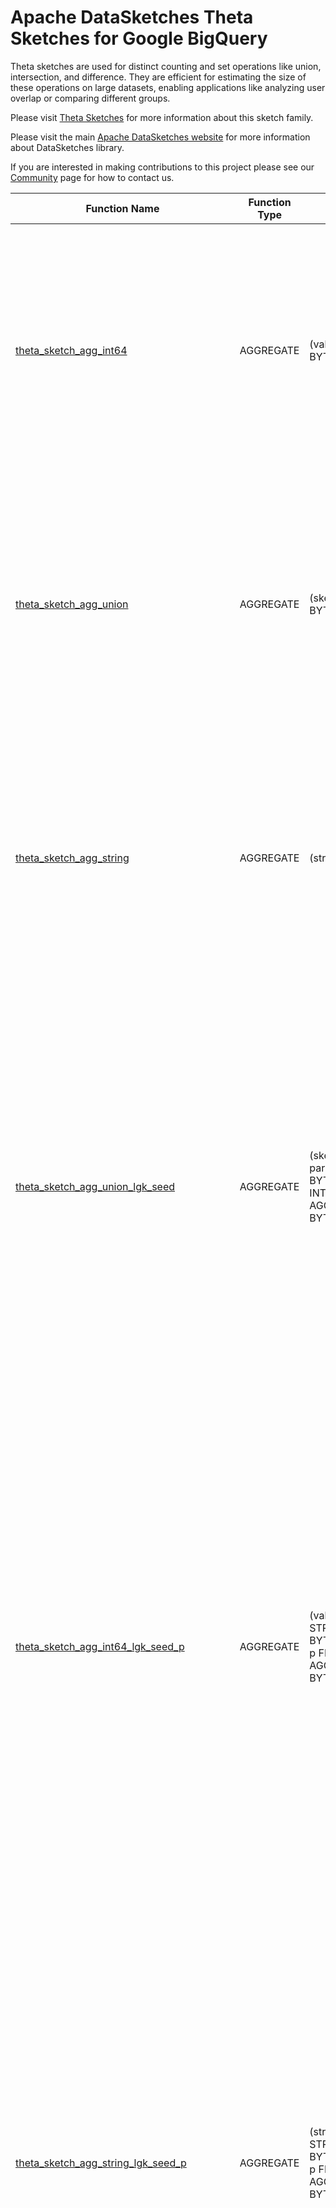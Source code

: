 <!--
    Licensed to the Apache Software Foundation (ASF) under one
    or more contributor license agreements.  See the NOTICE file
    distributed with this work for additional information
    regarding copyright ownership.  The ASF licenses this file
    to you under the Apache License, Version 2.0 (the
    "License"); you may not use this file except in compliance
    with the License.  You may obtain a copy of the License at

      http://www.apache.org/licenses/LICENSE-2.0

    Unless required by applicable law or agreed to in writing,
    software distributed under the License is distributed on an
    "AS IS" BASIS, WITHOUT WARRANTIES OR CONDITIONS OF ANY
    KIND, either express or implied.  See the License for the
    specific language governing permissions and limitations
    under the License.
-->

# Apache DataSketches Theta Sketches for Google BigQuery

Theta sketches are used for distinct counting and set operations like union,
intersection, and difference. They are efficient for estimating the size of
these operations on large datasets, enabling applications like analyzing user
overlap or comparing different groups.

Please visit 
[Theta Sketches](https://datasketches.apache.org/docs/Theta/ThetaSketches.html) 
for more information about this sketch family.

Please visit the main 
[Apache DataSketches website](https://datasketches.apache.org) 
for more information about DataSketches library.

If you are interested in making contributions to this project please see our 
[Community](https://datasketches.apache.org/docs/Community/) 
page for how to contact us.

| Function Name | Function Type | Signature | Description |
|---|---|---|---|
| [theta_sketch_agg_int64](../theta/sqlx/theta_sketch_agg_int64.sqlx) | AGGREGATE | (value INT64) -> BYTES | Creates a sketch that represents the cardinality of the given INT64 column.<br>  <br>Param value: the INT64 column of identifiers.<br>Defaults: lg\_k = 12, seed = 9001, p = 1.0.<br>Returns: a Compact, Compressed Theta Sketch, as BYTES.  |
| [theta_sketch_agg_union](../theta/sqlx/theta_sketch_agg_union.sqlx) | AGGREGATE | (sketch BYTES) -> BYTES | Creates a sketch that represents the union of the given column of sketches.<br><br>Param sketch: the column of sketches. Each as BYTES.<br>Defaults: lg\_k = 12, seed = 9001.<br>Returns: a Compact, Compressed Theta Sketch, as BYTES. |
| [theta_sketch_agg_string](../theta/sqlx/theta_sketch_agg_string.sqlx) | AGGREGATE | (str STRING) -> BYTES | Creates a sketch that represents the cardinality of the given STRING column.<br>  <br>Param str: the STRING column of identifiers.<br>Defaults: lg\_k = 12, seed = 9001, p = 1.0.<br>Returns: a Compact, Compressed Theta Sketch, as BYTES.  |
| [theta_sketch_agg_union_lgk_seed](../theta/sqlx/theta_sketch_agg_union_lgk_seed.sqlx) | AGGREGATE | (sketch BYTES, params STRUCT<lg_k BYTEINT, seed INT64> NOT AGGREGATE) -> BYTES | Creates a sketch that represents the union of the given column of sketches.<br><br>Param sketch: the column of sketches. Each as BYTES.<br>Param lg\_k: the sketch accuracy/size parameter as a BYTEINT in the range \[4, 26\].<br>Param seed: This is used to confirm that the given sketches were configured with the correct seed.<br>Returns: a Compact, Compressed Theta Sketch, as BYTES. |
| [theta_sketch_agg_int64_lgk_seed_p](../theta/sqlx/theta_sketch_agg_int64_lgk_seed_p.sqlx) | AGGREGATE | (value INT64, params STRUCT<lg_k BYTEINT, seed INT64, p FLOAT64> NOT AGGREGATE) -> BYTES | Creates a sketch that represents the cardinality of the given INT64 column.<br><br>Param value: the INT64 column of identifiers.<br>Param lg\_k: the sketch accuracy/size parameter as a BYTEINT in the range \[4, 26\]. A NULL specifies the default of 12.<br>Param seed: the seed to be used by the underlying hash function. A NULL specifies the default of 9001.<br>Param p: up\-front sampling probability. A NULL specifies the default of 1.0.<br>Returns: a Compact, Compressed Theta Sketch, as BYTES. |
| [theta_sketch_agg_string_lgk_seed_p](../theta/sqlx/theta_sketch_agg_string_lgk_seed_p.sqlx) | AGGREGATE | (str STRING, params STRUCT<lg_k BYTEINT, seed INT64, p FLOAT64> NOT AGGREGATE) -> BYTES | Creates a sketch that represents the cardinality of the given STRING column.<br><br>Param str: the STRING column of identifiers.<br>Param lg\_k: the sketch accuracy/size parameter as a BYTEINT in the range \[4, 26\]. A NULL specifies the default of 12.<br>Param seed: the seed to be used by the underlying hash function. A NULL specifies the default of 9001.<br>Param p: up\-front sampling probability. A NULL specifies the default of 1.0.<br>Returns: a Compact, Compressed Theta Sketch, as BYTES. |
| [theta_sketch_get_estimate](../theta/sqlx/theta_sketch_get_estimate.sqlx) | SCALAR | (sketch BYTES) -> FLOAT64 | Gets distinct count estimate from a  given sketch.<br><br>Param sketch: The given sketch to query as BYTES.<br>Defaults: seed = 9001.<br>Returns: distinct count estimate as FLOAT64. |
| [theta_sketch_to_string](../theta/sqlx/theta_sketch_to_string.sqlx) | SCALAR | (sketch BYTES) -> STRING | Returns a summary string that represents the state of the given sketch.<br><br>Param sketch: the given sketch as BYTES.<br>Defaults: seed = 9001.<br>Returns: a STRING that represents the state of the given sketch. |
| [theta_sketch_get_num_retained](../theta/sqlx/theta_sketch_get_num_retained.sqlx) | SCALAR | (sketch BYTES) -> INT | Returns the number of retained entries in the given sketch.<br>  <br>Param sketch: The given sketch to query as BYTES.<br>Defaults: seed = 9001.<br>Returns: number of retained entries as INT. |
| [theta_sketch_get_theta](../theta/sqlx/theta_sketch_get_theta.sqlx) | SCALAR | (sketch BYTES) -> FLOAT64 | Returns theta \(effective sampling rate\) as a fraction from 0 to 1.<br>  <br>Param sketch: The given sketch to query as BYTES.<br>Defaults: seed = 9001.<br>Returns: theta as FLOAT64. |
| [theta_sketch_get_num_retained_seed](../theta/sqlx/theta_sketch_get_num_retained_seed.sqlx) | SCALAR | (sketch BYTES, seed INT64) -> INT | Returns the number of retained entries in the given sketch.<br>  <br>Param sketch: The given sketch to query as BYTES.<br>Param seed: This is used to confirm that the given sketch was configured with the correct seed.<br>Returns: number of retained entries as INT. |
| [theta_sketch_get_estimate_seed](../theta/sqlx/theta_sketch_get_estimate_seed.sqlx) | SCALAR | (sketch BYTES, seed INT64) -> FLOAT64 | Gets distinct count estimate from a given sketch.<br>  <br>Param sketch: The given sketch to query as BYTES.<br>Param seed: This is used to confirm that the given sketch was configured with the correct seed.<br>Returns: distinct count estimate as FLOA64. |
| [theta_sketch_to_string_seed](../theta/sqlx/theta_sketch_to_string_seed.sqlx) | SCALAR | (sketch BYTES, seed INT64) -> STRING | Returns a summary string that represents the state of the given sketch.<br><br>Param sketch: the given sketch as BYTES.<br>Param seed: This is used to confirm that the given sketch was configured with the correct seed.<br>Returns: a STRING that represents the state of the given sketch. |
| [theta_sketch_get_theta_seed](../theta/sqlx/theta_sketch_get_theta_seed.sqlx) | SCALAR | (sketch BYTES, seed INT64) -> FLOAT64 | Returns theta \(effective sampling rate\) as a fraction from 0 to 1.<br>  <br>Param sketch: The given sketch to query as BYTES.<br>Param seed: This is used to confirm that the given sketch was configured with the correct seed.<br>Returns: theta as FLOAT64. |
| [theta_sketch_intersection](../theta/sqlx/theta_sketch_intersection.sqlx) | SCALAR | (sketchA BYTES, sketchB BYTES) -> BYTES | Computes a sketch that represents the scalar intersection of the two given sketches.<br><br>Param sketchA: the first sketch as BYTES.<br>Param sketchB: the second sketch as BYTES.<br>Defaults: seed = 9001.<br>Returns: a Compact, Compressed Theta Sketch, as BYTES. |
| [theta_sketch_union](../theta/sqlx/theta_sketch_union.sqlx) | SCALAR | (sketchA BYTES, sketchB BYTES) -> BYTES | Computes a sketch that represents the scalar union of the two given sketches.<br><br>Param sketchA: the first sketch as BYTES.<br>Param sketchB: the second sketch as BYTES.<br>Defaults: lg\_k = 12, seed = 9001.<br>Returns: a Compact, Compressed Theta Sketch, as BYTES. |
| [theta_sketch_a_not_b](../theta/sqlx/theta_sketch_a_not_b.sqlx) | SCALAR | (sketchA BYTES, sketchB BYTES) -> BYTES | Computes a sketch that represents the scalar set difference: sketchA and not sketchB.<br><br>Param sketchA: the first sketch "A" as bytes.<br>Param sketchB: the second sketch "B" as bytes.<br>Defaults: seed = 9001.<br>Returns: a Compact, Compressed Theta Sketch, as BYTES. |
| [theta_sketch_intersection_seed](../theta/sqlx/theta_sketch_intersection_seed.sqlx) | SCALAR | (sketchA BYTES, sketchB BYTES, seed INT64) -> BYTES | Computes a sketch that represents the scalar intersection of the two given sketches.<br><br>Param sketchA: the first sketch as BYTES.<br>Param sketchB: the second sketch as BYTES.<br>Param seed: This is used to confirm that the given sketches were configured with the correct seed.<br>Returns: a Compact, Compressed Theta Sketch, as BYTES. |
| [theta_sketch_a_not_b_seed](../theta/sqlx/theta_sketch_a_not_b_seed.sqlx) | SCALAR | (sketchA BYTES, sketchB BYTES, seed INT64) -> BYTES | Computes a sketch that represents the scalar set difference: sketchA and not sketchB.<br><br>Param sketchA: the first sketch "A" as bytes.<br>Param sketchB: the second sketch "B" as bytes.<br>Param seed: This is used to confirm that the given sketches were configured with the correct seed.<br>Returns: a Compact, Compressed Theta Sketch, as BYTES. |
| [theta_sketch_union_lgk_seed](../theta/sqlx/theta_sketch_union_lgk_seed.sqlx) | SCALAR | (sketchA BYTES, sketchB BYTES, lg_k BYTEINT, seed INT64) -> BYTES | Computes a sketch that represents the scalar union of the two given sketches.<br><br>Param sketchA: the first sketch as BYTES.<br>Param sketchB: the second sketch as BYTES.<br>Param lg\_k: the sketch accuracy/size parameter as an integer in the range \[4, 26\].<br>Param seed: This is used to confirm that the given sketches were configured with the correct seed.<br>Returns: a Compact, Compressed Theta Sketch, as BYTES. |
| [theta_sketch_get_estimate_and_bounds](../theta/sqlx/theta_sketch_get_estimate_and_bounds.sqlx) | SCALAR | (sketch BYTES, num_std_devs BYTEINT) -> STRUCT<estimate FLOAT64, lower_bound FLOAT64, upper_bound FLOAT64> | Gets distinct count estimate and bounds from a given sketch.<br><br>Param sketch: The given sketch to query as BYTES.<br>Param num\_std\_devs: The returned bounds will be based on the statistical confidence interval<br>  determined by the given number of standard deviations from the returned estimate.<br>  This number may be one of {1,2,3}, where 1 represents 68% confidence,<br>  2 represents 95% confidence and 3 represents 99.7% confidence.<br>  For example, if the given num\_std\_devs = 2 and the returned values are {1000, 990, 1010}<br>  that means that with 95% confidence, the true value lies within the range \[990, 1010\].<br>Defaults: seed = 9001.<br>Returns: a STRUCT with three FLOAT64 values as {estimate, lower\_bound, upper\_bound}. |
| [theta_sketch_jaccard_similarity](../theta/sqlx/theta_sketch_jaccard_similarity.sqlx) | SCALAR | (sketchA BYTES, sketchB BYTES) -> STRUCT<lower_bound FLOAT64, estimate FLOAT64, upper_bound FLOAT64> | Computes the Jaccard similarity index with upper and lower bounds.<br>The Jaccard similarity index J\(A,B\) = \(A ^ B\)/\(A U B\) is used to measure how similar the two sketches are to each other.<br>If J = 1.0, the sketches are considered equal. If J = 0, the two sketches are disjoint.<br>A Jaccard of .95 means the overlap between the two sets is 95% of the union of the two sets.<br><br>Param sketchA: the first sketch as bytes.<br>Param sketchB: the second sketch as bytes.<br>Defaults: seed = 9001.<br>Returns: a STRUCT with three FLOAT64 values {lower\_bound, estimate, upper\_bound} of the Jaccard index. |
| [theta_sketch_get_estimate_and_bounds_seed](../theta/sqlx/theta_sketch_get_estimate_and_bounds_seed.sqlx) | SCALAR | (sketch BYTES, num_std_devs BYTEINT, seed INT64) -> STRUCT<estimate FLOAT64, lower_bound FLOAT64, upper_bound FLOAT64> | Gets distinct count estimate and bounds from a given sketch.<br><br>Param sketch: The given sketch to query as BYTES.<br>Param num\_std\_devs: The returned bounds will be based on the statistical confidence interval<br>  determined by the given number of standard deviations from the returned estimate.<br>  This number may be one of {1,2,3}, where 1 represents 68% confidence,<br>  2 represents 95% confidence and 3 represents 99.7% confidence.<br>  For example, if the given num\_std\_devs = 2 and the returned values are {1000, 990, 1010}<br>  that means that with 95% confidence, the true value lies within the range \[990, 1010\].<br>Param seed: This is used to confirm that the given sketch was configured with the correct seed.<br>Returns: a STRUCT with three FLOAT64 values as {estimate, lower\_bound, upper\_bound}. |
| [theta_sketch_jaccard_similarity_seed](../theta/sqlx/theta_sketch_jaccard_similarity_seed.sqlx) | SCALAR | (sketchA BYTES, sketchB BYTES, seed INT64) -> STRUCT<lower_bound FLOAT64, estimate FLOAT64, upper_bound FLOAT64> | Computes the Jaccard similarity index with upper and lower bounds.<br>The Jaccard similarity index J\(A,B\) = \(A ^ B\)/\(A U B\) is used to measure how similar the two sketches are to each other.<br>If J = 1.0, the sketches are considered equal. If J = 0, the two sketches are disjoint.<br>A Jaccard of .95 means the overlap between the two sets is 95% of the union of the two sets.<br><br>Param sketchA: the first sketch as bytes.<br>Param sketchB: the second sketch as bytes.<br>Param seed: This is used to confirm that the given sketches were configured with the correct seed.<br>Returns: a STRUCT with three FLOAT64 values {lower\_bound, estimate, upper\_bound} of the Jaccard index. |

**Examples:**

```sql

# using defaults
create or replace temp table theta_sketch(sketch bytes);

insert into theta_sketch
(select bqutil.datasketches.theta_sketch_agg_int64(value) from unnest(GENERATE_ARRAY(1, 10000, 1)) as value);
insert into theta_sketch
(select bqutil.datasketches.theta_sketch_agg_int64(value) from unnest(GENERATE_ARRAY(100000, 110000, 1)) as value);

# expected about 20000
select bqutil.datasketches.theta_sketch_get_estimate_and_bounds(
  bqutil.datasketches.theta_sketch_agg_union(sketch),
  2
) from theta_sketch;

# expected estimate about 20000
select bqutil.datasketches.theta_sketch_to_string(
  bqutil.datasketches.theta_sketch_agg_union(sketch)
) from theta_sketch;

select bqutil.datasketches.theta_sketch_get_theta(
  bqutil.datasketches.theta_sketch_agg_union(sketch)
) from theta_sketch;

select bqutil.datasketches.theta_sketch_get_num_retained(
  bqutil.datasketches.theta_sketch_agg_union(sketch)
) from theta_sketch;

drop table theta_sketch;

# using full signatures
create or replace temp table theta_sketch(sketch bytes);

insert into theta_sketch
(select bqutil.datasketches.theta_sketch_agg_int64_lgk_seed_p(value, struct<int, int, float64>(14, 111, 0.9)) from unnest(GENERATE_ARRAY(1, 10000, 1)) as value);
insert into theta_sketch
(select bqutil.datasketches.theta_sketch_agg_int64_lgk_seed_p(value, struct<int, int, float64>(14, 111, 0.9)) from unnest(GENERATE_ARRAY(100000, 110000, 1)) as value);

# expected about 20000
select bqutil.datasketches.theta_sketch_get_estimate_and_bounds_seed(
  bqutil.datasketches.theta_sketch_agg_union_lgk_seed(sketch, struct<int, int>(10, 111)),
  2,
  111
) from theta_sketch;

# expected estimate about 20000
select bqutil.datasketches.theta_sketch_to_string_seed(
  bqutil.datasketches.theta_sketch_agg_union_lgk_seed(sketch, struct<int, int>(10, 111)),
  111
) from theta_sketch;

select bqutil.datasketches.theta_sketch_get_theta_seed(
  bqutil.datasketches.theta_sketch_agg_union_lgk_seed(sketch, struct<int, int>(10, 111)),
  111
) from theta_sketch;

select bqutil.datasketches.theta_sketch_get_num_retained_seed(
  bqutil.datasketches.theta_sketch_agg_union_lgk_seed(sketch, struct<int, int>(10, 111)),
  111
) from theta_sketch;

drop table theta_sketch;

# using defaults
# expected 5
select bqutil.datasketches.theta_sketch_get_estimate(
  bqutil.datasketches.theta_sketch_union(
    (select bqutil.datasketches.theta_sketch_agg_string(str) from unnest(["a", "b", "c"]) as str),
    (select bqutil.datasketches.theta_sketch_agg_string(str) from unnest(["c", "d", "e"]) as str)
  )
);

# full signatures
# expected 5
select bqutil.datasketches.theta_sketch_get_estimate_seed(
  bqutil.datasketches.theta_sketch_union_lgk_seed(
    (select bqutil.datasketches.theta_sketch_agg_string_lgk_seed_p(str, struct<int, int, float64>(10, 111, 0.999)) from unnest(["a", "b", "c"]) as str),
    (select bqutil.datasketches.theta_sketch_agg_string_lgk_seed_p(str, struct<int, int, float64>(10, 111, 0.999)) from unnest(["c", "d", "e"]) as str),
    10,
    111
  ),
  111
);

# using defaults
# expected 1
select bqutil.datasketches.theta_sketch_get_estimate(
  bqutil.datasketches.theta_sketch_intersection(
    (select bqutil.datasketches.theta_sketch_agg_string(str) from unnest(["a", "b", "c"]) as str),
    (select bqutil.datasketches.theta_sketch_agg_string(str) from unnest(["c", "d", "e"]) as str)
  )
);

# full signatures
# expected 1
select bqutil.datasketches.theta_sketch_get_estimate_seed(
  bqutil.datasketches.theta_sketch_intersection_seed(
    (select bqutil.datasketches.theta_sketch_agg_string_lgk_seed_p(str, struct<int, int, float64>(10, 111, 0.999)) from unnest(["a", "b", "c"]) as str),
    (select bqutil.datasketches.theta_sketch_agg_string_lgk_seed_p(str, struct<int, int, float64>(10, 111, 0.999)) from unnest(["c", "d", "e"]) as str),
    111
  ),
  111
);

# using defaults
# expected 2
select bqutil.datasketches.theta_sketch_get_estimate(
  bqutil.datasketches.theta_sketch_a_not_b(
    (select bqutil.datasketches.theta_sketch_agg_string(str) from unnest(["a", "b", "c"]) as str),
    (select bqutil.datasketches.theta_sketch_agg_string(str) from unnest(["c", "d", "e"]) as str)
  )
);

# full signatures
# expected 2
select bqutil.datasketches.theta_sketch_get_estimate_seed(
  bqutil.datasketches.theta_sketch_a_not_b_seed(
    (select bqutil.datasketches.theta_sketch_agg_string_lgk_seed_p(str, struct<int, int, float64>(10, 111, 0.999)) from unnest(["a", "b", "c"]) as str),
    (select bqutil.datasketches.theta_sketch_agg_string_lgk_seed_p(str, struct<int, int, float64>(10, 111, 0.999)) from unnest(["c", "d", "e"]) as str),
    111
  ),
  111
);

# using defaults
# expected 0.2
select bqutil.datasketches.theta_sketch_jaccard_similarity(
  (select bqutil.datasketches.theta_sketch_agg_string(str) from unnest(["a", "b", "c"]) as str),
  (select bqutil.datasketches.theta_sketch_agg_string(str) from unnest(["c", "d", "e"]) as str)
);

# using full signatures
# expected 0.2
select bqutil.datasketches.theta_sketch_jaccard_similarity_seed(
  (select bqutil.datasketches.theta_sketch_agg_string_lgk_seed_p(str, struct<int, int, float64>(10, 111, 0.999)) from unnest(["a", "b", "c"]) as str),
  (select bqutil.datasketches.theta_sketch_agg_string_lgk_seed_p(str, struct<int, int, float64>(10, 111, 0.999)) from unnest(["c", "d", "e"]) as str),
  111
);
```
